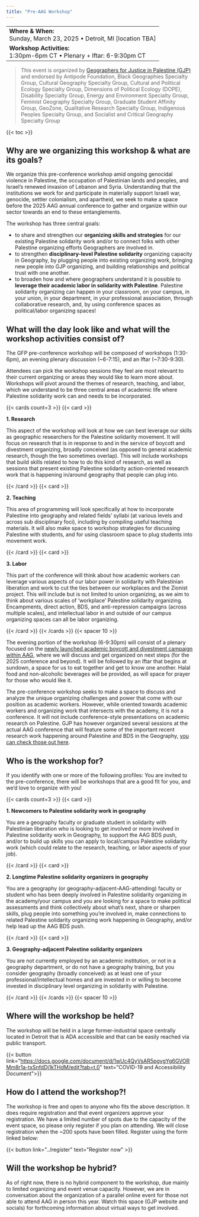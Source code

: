 ```yaml
---
title: "Pre-AAG Workshop"
---
```


|                                                                       |
| :-------------------------------------------------------------------- |
| **Where & When:** <br> Sunday, March 23, 2025 • Detroit, MI [location TBA] |
| **Workshop Activities:** <br> 1:30pm-6pm CT • Plenary + Iftar: 6-9:30pm CT |

> This event is organized by [Geographers for Justice in Palestine (GJP)](./) and endorsed by Antipode Foundation, Black Geographies Specialty Group, Cultural Geography Specialty Group, Cultural and Political Ecology Specialty Group, Dimensions of Political Ecology (DOPE), Disability Specialty Group, Energy and Environment Specialty Group, Feminist Geography Specialty Group, Graduate Student Affinity Group, GeoZone, Qualitative Research Specialty Group, Indigenous Peoples Specialty Group, and Socialist and Critical Geography Specialty Group

{{< toc >}}

## Why are we organizing this workshop & what are its goals? 

We organize this pre-conference workshop amid ongoing genocidal violence in Palestine, the occupation of Palestinian lands and peoples, and Israel’s renewed invasion of Lebanon and Syria. Understanding that the institutions we work for and participate in materially support Israeli war, genocide, settler colonialism, and apartheid, we seek to make a space before the 2025 AAG annual conference to gather and organize within our sector towards an end to these entanglements.

The workshop has three central goals:
- to share and strengthen our **organizing skills and strategies** for our existing Palestine solidarity work and/or to connect folks with other Palestine organizing efforts Geographers are involved in. 
- to strengthen **disciplinary-level Palestine solidarity** organizing capacity in Geography, by plugging people into existing organizing work, bringing new people into GJP organizing, and building relationships and political trust with one another. 
- to broaden how and where geographers understand it is possible to **leverage their academic labor in solidarity with Palestine**. Palestine solidarity organizing can happen in your classroom, on your campus, in your union, in your department, in your professional association, through collaborative research, and, by using conference spaces as political/labor organizing spaces!

## What will the day look like and what will the workshop activities consist of?

The GFP pre-conference workshop will be composed of workshops (1:30-6pm), an evening plenary discussion (~6-7:15), and an Iftar (~7:30-9:30). 

Attendees can pick the workshop sessions they feel are most relevant to their current organizing or areas they would like to learn more about. Workshops will pivot around the themes of research, teaching, and labor, which we understand to be three central areas of academic life where Palestine solidarity work can and needs to be incorporated.

{{< cards count=3 >}} {{< card >}}

**1. Research**

This aspect of the workshop will look at how we can best leverage our skills as geographic researchers for the Palestine solidarity movement. It will focus on research that is in response to and in the service of boycott and divestment organizing, broadly conceived (as opposed to general academic research, though the two sometimes overlap). This will include workshops that build skills related to how to do this kind of research, as well as sessions that present existing Palestine solidarity action-oriented research work that is happening in/around geography that people can plug into. 

{{< /card >}} {{< card >}}

**2. Teaching**

This area of programming will look specifically at how to incorporate Palestine into geography and related fields’ syllabi (at various levels and across sub disciplinary foci), including by compiling useful teaching materials. It will also make space to workshop strategies for discussing Palestine with students, and for using classroom space to plug students into movement work. 

{{< /card >}} {{< card >}}

**3. Labor**

This part of the conference will think about how academic workers can leverage various aspects of our labor power in solidarity with Palestinian liberation and work to cut the ties between our workplaces and the Zionist project. This will include but is not limited to union organizing, as we aim to think about various scales of ‘workplace’ Palestine solidarity organizing. Encampments, direct action, BDS, and anti-repression campaigns (across multiple scales), and intellectual labor in and outside of our campus organizing spaces can all be labor organizing. 

{{< /card >}} {{< /cards >}} {{< spacer 10 >}}

The evening portion of the workshop (6-9:30pm) will consist of a plenary focused on the [newly launched academic boycott and divestment campaign within AAG](/pledge), where we will discuss and get organized on next steps (for the 2025 conference and beyond). It will be followed by an Iftar that begins at sundown, a space for us to eat together and get to know one another. Halal food and non-alcoholic beverages will be provided, as will space for prayer for those who would like it. 
 
The pre-conference workshop seeks to make a space to discuss and analyze the unique organizing challenges and power that come with our position as academic workers. However, while oriented towards academic workers and organizing work that intersects with the academy, it is not a conference. It will not include conference-style presentations on academic research on Palestine. GJP has however organized several sessions at the actual AAG conference that will feature some of the important recent research work happening around Palestine and BDS in the Geography, [you can check those out here](/research).

## Who is the workshop for?

If you identify with one or more of the following profiles: You are invited to the pre-conference, there will be workshops that are a good fit for you, and we’d love to organize with you!
 
{{< cards count=3 >}} {{< card >}}

**1. Newcomers to Palestine solidarity work in geography**

You are a geography faculty or graduate student in solidarity with Palestinian liberation who is looking to get involved or more involved in Palestine solidarity work in Geography, to support the AAG BDS push, and/or to build up skills you can apply to local/campus Palestine solidarity work (which could relate to the research, teaching, or labor aspects of your job).

{{< /card >}} {{< card >}}

**2. Longtime Palestine solidarity organizers in geography**

You are a geography (or geography-adjacent-AAG-attending) faculty or student who has been deeply involved in Palestine solidarity organizing in the academy/your campus and you are looking for a space to make political assessments and think collectively about what’s next, share or sharpen skills, plug people into something you’re involved in, make connections to related Palestine solidarity organizing work happening in Geography, and/or help lead up the AAG BDS push.

{{< /card >}} {{< card >}}

**3. Geography-adjacent Palestine solidarity organizers**

You are not currently employed by an academic institution, or not in a geography department, or do not have a geography training, but you consider geography (broadly conceived) as at least one of your professional/intellectual homes and are invested in or willing to become invested in disciplinary level organizing in solidarity with Palestine.

{{< /card >}} {{< /cards >}} {{< spacer 10 >}}

## Where will the workshop be held?

The workshop will be held in a large former-industrial space centrally located in Detroit that is ADA accessible and that can be easily reached via public transport.

{{< button link="https://docs.google.com/document/d/1wUc4QyVsAR5pgvgYg6GVORMm8r1a-txSnfdDj1kTHdM/edit?tab=t.0" text="COVID-19 and Accessibility Document">}}

## How do I attend the workshop?! 

The workshop is free and open to anyone who fits the above description. It does require registration and that event organizers approve your registration. We have a limited number of spots due to the capacity of the event space, so please only register if you plan on attending. We will close registration when the ~200 spots have been filled. Register using the form linked below:

{{< button link="../register" text="Register now" >}}

## Will the workshop be hybrid?

As of right now, there is no hybrid component to the workshop, due mainly to limited organizing and event venue capacity. However, we are in conversation about the organization of a parallel online event for those not able to attend AAG in person this year. Watch this space (GJP website and socials) for forthcoming information about virtual ways to get involved. 

